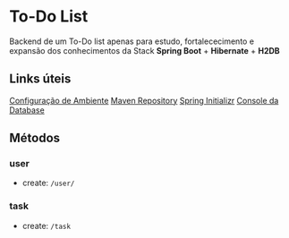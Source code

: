 # To-Do List

Backend de um To-Do list apenas para estudo, fortalececimento e expansão dos conhecimentos da Stack **Spring Boot** + **Hibernate** + **H2DB**

## Links úteis
[Configuração de Ambiente](https://efficient-sloth-d85.notion.site/Curso-de-Java-2408d11bfc3447e980fe9460b6293976)
[Maven Repository](https://mvnrepository.com/)
[Spring Initializr](https://start.spring.io/)
[Console da Database](http://localhost:8080/h2-console/)

## Métodos

### user
 - create: `/user/`

### task
- create: `/task`
